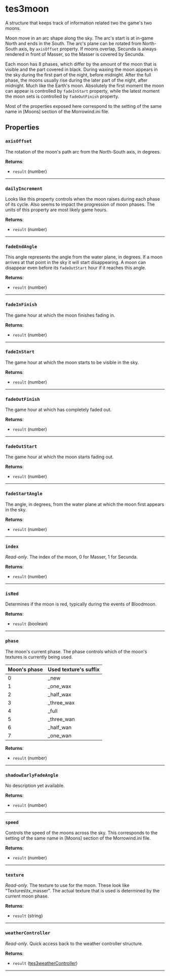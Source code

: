 <!---
	This file is autogenerated. Do not edit this file manually. Your changes will be ignored.
	More information: https://github.com/MWSE/MWSE/tree/master/docs
-->

# tes3moon

A structure that keeps track of information related two the game's two moons.

Moon move in an arc shape along the sky. The arc's start is at in-game North and ends in the South. The arc's plane can be rotated from North-South axis, by `axisOffset` property. If moons overlap, Secunda is always rendered in front of Masser, so the Masser is covered by Secunda.

Each moon has 8 phases, which differ by the amount of the moon that is visible and the part covered in black. During waxing the moon appears in the sky during the first part of the night, before midnight. After the full phase, the moons usually rise during the later part of the night, after midnight. Much like the Earth's moon. Absolutely the first moment the moon can appear is controlled by `fadeInStart` property, while the latest moment the moon sets is controlled by `fadeOutFinish` property.

Most of the properties exposed here correspond to the setting of the same name in [Moons] section of the Morrowind.ini file.

## Properties

### `axisOffset`

The rotation of the moon's path arc from the North-South axis, in degrees.

**Returns**:

* `result` (number)

***

### `dailyIncrement`

Looks like this property controls when the moon raises during each phase of its cycle. Also seems to impact the progression of moon phases. The units of this property are most likely game hours.

**Returns**:

* `result` (number)

***

### `fadeEndAngle`

This angle represents the angle from the water plane, in degrees. If a moon arrives at that point in the sky it will start disappearing. A moon can disappear even before its `fadeOutStart` hour if it reaches this angle.

**Returns**:

* `result` (number)

***

### `fadeInFinish`

The game hour at which the moon finishes fading in.

**Returns**:

* `result` (number)

***

### `fadeInStart`

The game hour at which the moon starts to be visible in the sky.

**Returns**:

* `result` (number)

***

### `fadeOutFinish`

The game hour at which has completely faded out.

**Returns**:

* `result` (number)

***

### `fadeOutStart`

The game hour at which the moon starts fading out.

**Returns**:

* `result` (number)

***

### `fadeStartAngle`

The angle, in degrees, from the water plane at which the moon first appears in the sky.

**Returns**:

* `result` (number)

***

### `index`

*Read-only*. The index of the moon, 0 for Masser, 1 for Secunda.

**Returns**:

* `result` (number)

***

### `isRed`

Determines if the moon is red, typically during the events of Bloodmoon.

**Returns**:

* `result` (boolean)

***

### `phase`

The moon's current phase. The phase controls which of the moon's textures is currently being used.

Moon's phase | Used texture's suffix
------------ | ---------------------
0            | _new
1            | _one_wax
2            | _half_wax
3            | _three_wax
4            | _full
5            | _three_wan
6            | _half_wan
7            | _one_wan


	

**Returns**:

* `result` (number)

***

### `shadowEarlyFadeAngle`

No description yet available.

**Returns**:

* `result` (number)

***

### `speed`

Controls the speed of the moons across the sky. This corresponds to the setting of the same name in [Moons] section of the Morrowind.ini file.

**Returns**:

* `result` (number)

***

### `texture`

*Read-only*. The texture to use for the moon. These look like "Textures\tx_masser". The actual texture that is used is determined by the current moon phase.

**Returns**:

* `result` (string)

***

### `weatherController`

*Read-only*. Quick access back to the weather controller structure.

**Returns**:

* `result` ([tes3weatherController](../../types/tes3weatherController))

***

